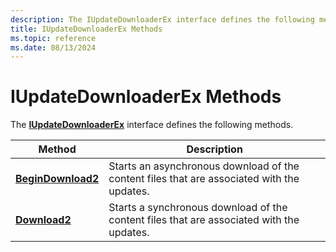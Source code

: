 ```yaml
---
description: The IUpdateDownloaderEx interface defines the following methods.
title: IUpdateDownloaderEx Methods
ms.topic: reference
ms.date: 08/13/2024
---
```


# IUpdateDownloaderEx Methods

The [**IUpdateDownloaderEx**](/windows/desktop/api/Wuapi/nn-wuapi-iupdatedownloaderex) interface defines the following methods.



| Method                                                    | Description                                                                          |
|-----------------------------------------------------------|--------------------------------------------------------------------------------------|
| [**BeginDownload2**](/windows/win32/api/Wuapi/nf-wuapi-iupdatedownloaderex-begindownload2)     | Starts an asynchronous download of the content files that are associated with the updates.                           |
| [**Download2**](/windows/win32/api/Wuapi/nf-wuapi-iupdatedownloaderex-download2)     | Starts a synchronous download of the content files that are associated with the updates.                           |